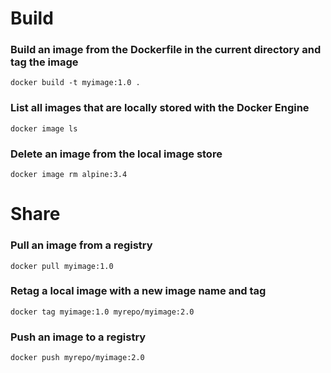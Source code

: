 # Build

### Build an image from the Dockerfile in the current directory and tag the image
	docker build -t myimage:1.0 .
### List all images that are locally stored with the Docker Engine
	docker image ls
### Delete an image from the local image store
	docker image rm alpine:3.4

# Share

### Pull an image from a registry
	docker pull myimage:1.0
### Retag a local image with a new image name and tag
	docker tag myimage:1.0 myrepo/myimage:2.0
### Push an image to a registry
	docker push myrepo/myimage:2.0
